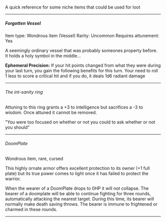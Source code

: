 A quick reference for some niche items that could be used for loot

---

##### Forgotten Vessel

Item type: Wondrous item (Vessel)
Rarity: Uncommon
Requires attunement: Yes

A seemingly ordinary vessel that was probably someones property before. It holds a holy symbol in the middle...

**Ephemeral Precision:** If your hit points changed from what they were during your last turn, you gain the following benefits for this turn. Your need to roll 1 less to score a critical hit and if you do, it deals 1d6 radiant damage

---

###### The int-sanity ring

Attuning to this ring grants a +3 to intelligence but sacrifices a -3 to wisdom. Once attuned it cannot be removed.

"You were too focused on whether or not you could to ask whether or not you should"

---

###### DoomPlate

Wondrous item, rare, cursed

This highly ornate armor offers excellent protection to its owner (+1 full plate) but its true power comes to light once it has failed to protect the warrior.

When the wearer of a DoomPlate drops to 0HP it will not collapse. The bearer of a doomplate will be able to continue fighting for three rounds, automatically attacking the nearest target. During this time, its bearer will normally make death saving throws. The bearer is immune to frightened or charmed in these rounds.

---